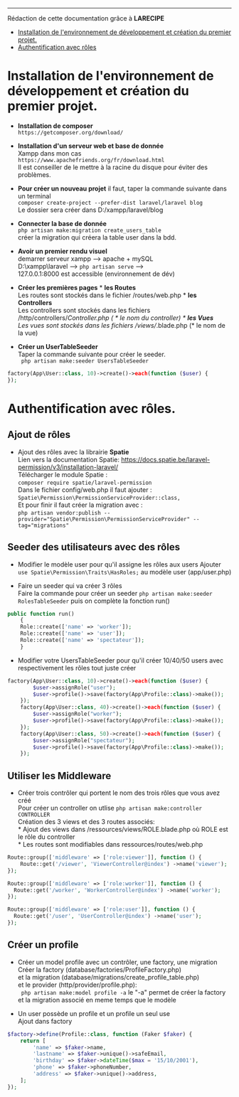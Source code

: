 
---
Rédaction de cette documentation grâce à __LARECIPE__
- [Installation de l'environnement de développement et création du premier projet.](#section-1)
- [Authentification avec rôles](#section-2)


<a name="section-1"></a>
# Installation de l'environnement de développement et création du premier projet.
- __Installation de composer__   
```https://getcomposer.org/download/```   
- __Installation d'un serveur web et base de donnée__  
Xampp dans mon cas   
```https://www.apachefriends.org/fr/download.html```  
Il est conseiller de le mettre à la racine du disque pour éviter des problèmes.

- __Pour créer un nouveau projet__ il faut, taper la commande suivante dans un terminal   
```composer create-project --prefer-dist laravel/laravel blog```  
Le dossier sera créer dans D:/xampp/laravel/blog 

- __Connecter la base de donnée__  
```php artisan make:migration create_users_table```  
créer la migration qui créera la table user dans la bdd.

- __Avoir un premier rendu visuel__  
demarrer serveur xampp --> apache + mySQL  
D:\xampp\laravel --> ```php artisan serve``` -->  
127.0.0.1:8000 est accessible (environnement de dév)

- __Créer les premières pages__
        * __les Routes__   
                Les routes sont stockés dans le fichier /routes/web.php 
        * __les Controllers__  
                Les controllers sont stockés dans les fichiers /http/controllers/*Controller.php ( * le nom du controller)
        * __les Vues__  
                Les vues sont stockés dans les fichiers /views/*.blade.php (* le nom de la vue)

- __Créer un UserTableSeeder__  
Taper la commande suivante pour créer le seeder.  
``` php artisan make:seeder UsersTableSeeder```  
```php
factory(App\User::class, 10)->create()->each(function ($user) { 
});
```  

<a name="section-2"></a>
# Authentification avec rôles.

## Ajout de rôles
- Ajout des rôles avec la librairie __Spatie__  
Lien vers la documentation Spatie: https://docs.spatie.be/laravel-permission/v3/installation-laravel/  
Télécharger le module Spatie :  
```composer require spatie/laravel-permission```  
Dans le fichier config/web.php il faut ajouter :  
```Spatie\Permission\PermissionServiceProvider::class,```  
Et pour finir il faut créer la migration avec :  
```php artisan vendor:publish --provider="Spatie\Permission\PermissionServiceProvider" --tag="migrations"```  

## Seeder des utilisateurs avec des rôles
- Modifier le modèle user pour qu'il assigne les rôles aux users
Ajouter ```use Spatie\Permission\Traits\HasRoles;``` au modèle user (app/user.php)

- Faire un seeder qui va créer 3 rôles  
Faire la commande pour créer un seeder ```php artisan make:seeder RolesTableSeeder``` puis on complète la fonction run()  
```php
public function run()
    {
    Role::create(['name' => 'worker']);
    Role::create(['name' => 'user']);
    Role::create(['name' => 'spectateur']);
    }
```
- Modifier votre UsersTableSeeder pour qu'il créer 10/40/50 users avec respectivement les rôles tout juste créer
```php
factory(App\User::class, 10)->create()->each(function ($user) {
        $user->assignRole("user");
        $user->profile()->save(factory(App\Profile::class)->make());
    });
    factory(App\User::class, 40)->create()->each(function ($user) {
        $user->assignRole("worker");
        $user->profile()->save(factory(App\Profile::class)->make());
    });
    factory(App\User::class, 50)->create()->each(function ($user) {
        $user->assignRole("spectateur");
        $user->profile()->save(factory(App\Profile::class)->make());
    });
```
## Utiliser les Middleware
- Créer trois contrôler qui portent le nom des trois rôles que vous avez créé  
Pour créer un controller on utlise ```php artisan make:controller CONTROLLER```  
Création des 3 views et des 3 routes associés:  
        * Ajout des views dans /ressources/views/ROLE.blade.php où ROLE est le rôle du controller  
        * Les routes sont modifiables dans ressources/routes/web.php
```php
Route::group(['middleware' => ['role:viewer']], function () {
    Route::get('/viewer', 'ViewerController@index') ->name('viewer');
});

Route::group(['middleware' => ['role:worker']], function () {
  Route::get('/worker', 'WorkerController@index') ->name('worker');
});

Route::group(['middleware' => ['role:user']], function () {
  Route::get('/user', 'UserController@index') ->name('user');
});
```

## Créer un profile
- Créer un model profile avec un contrôler, une factory, une migration  
Créer la factory (database/factories/ProfileFactory.php)   
et la migration (database/migrations/create_profile_table.php)  
et le provider (http/provider/profile.php):  
``` php artisan make:model profile -a```
le "-a" permet de créer la factory et la migration associé en meme temps que le modèle

- Un user possède un profile et un profile un seul use  
Ajout dans factory 
```php
$factory->define(Profile::class, function (Faker $faker) {
    return [
        'name' => $faker->name,
        'lastname' => $faker->unique()->safeEmail,
        'birthday' => $faker->dateTime($max = '15/10/2001'),
        'phone' => $faker->phoneNumber,
        'address' => $faker->unique()->address,
    ];
});
```
        


